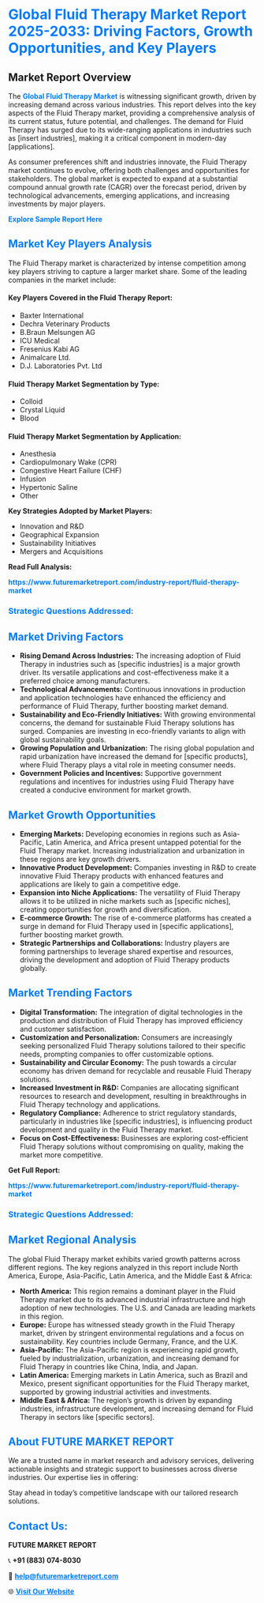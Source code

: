 <h1 style="color: #007BFF;">Global Fluid Therapy Market Report 2025-2033: Driving Factors, Growth Opportunities, and Key Players</h1>

<section id="overview">
<h2>Market Report Overview</h2>
<p>The <a href="https://www.futuremarketreport.com/industry-report/fluid-therapy-market" style="color: #007BFF; text-decoration: none;"><strong>Global Fluid Therapy Market</strong></a> is witnessing significant growth, driven by increasing demand across various industries. This report delves into the key aspects of the Fluid Therapy market, providing a comprehensive analysis of its current status, future potential, and challenges. The demand for Fluid Therapy has surged due to its wide-ranging applications in industries such as [insert industries], making it a critical component in modern-day [applications].</p>
<p>As consumer preferences shift and industries innovate, the Fluid Therapy market continues to evolve, offering both challenges and opportunities for stakeholders. The global market is expected to expand at a substantial compound annual growth rate (CAGR) over the forecast period, driven by technological advancements, emerging applications, and increasing investments by major players.</p>
</section>

<section id="overview">
<p><a href="https://www.futuremarketreport.com/request-sample/reportId=77879" style="color: #007BFF; text-decoration: none;"><strong>Explore Sample Report Here</strong></a></p>
</section>

<section id="key-players">
<h2 style="color: #007BFF;">Market Key Players Analysis</h2>
<p>The Fluid Therapy market is characterized by intense competition among key players striving to capture a larger market share. Some of the leading companies in the market include:</p>
<h4>Key Players Covered in the Fluid Therapy Report:</h4>
<ul><li>Baxter International</li><li>Dechra Veterinary Products</li><li>B.Braun Melsungen AG</li><li>ICU Medical</li><li>Fresenius Kabi AG</li><li>Animalcare Ltd.</li><li>D.J. Laboratories Pvt. Ltd</li></ul>
<h4>Fluid Therapy Market Segmentation by Type:</h4>
<ul><li>Colloid</li><li>Crystal Liquid</li><li>Blood</li></ul>

<h4>Fluid Therapy Market Segmentation by Application:</h4>
<ul><li>Anesthesia</li><li>Cardiopulmonary Wake (CPR)</li><li>Congestive Heart Failure (CHF)</li><li>Infusion</li><li>Hypertonic Saline</li><li>Other</li></ul>
<p><strong>Key Strategies Adopted by Market Players:</strong></p>
<ul>
<li>Innovation and R&D</li>
<li>Geographical Expansion</li>
<li>Sustainability Initiatives</li>
<li>Mergers and Acquisitions</li>
</ul>
</section>

<section>
<p><strong>Read Full Analysis: </strong></p><a href="https://www.futuremarketreport.com/industry-report/fluid-therapy-market" style="color: #007BFF; text-decoration: none;"><strong>https://www.futuremarketreport.com/industry-report/fluid-therapy-market</strong></a>
<h3 style="color: #007BFF;">Strategic Questions Addressed:</h3>
</section>

<section id="driving-factors">
<h2 style="color: #007BFF;">Market Driving Factors</h2>
<ul>
<li><strong>Rising Demand Across Industries:</strong> The increasing adoption of Fluid Therapy in industries such as [specific industries] is a major growth driver. Its versatile applications and cost-effectiveness make it a preferred choice among manufacturers.</li>
<li><strong>Technological Advancements:</strong> Continuous innovations in production and application technologies have enhanced the efficiency and performance of Fluid Therapy, further boosting market demand.</li>
<li><strong>Sustainability and Eco-Friendly Initiatives:</strong> With growing environmental concerns, the demand for sustainable Fluid Therapy solutions has surged. Companies are investing in eco-friendly variants to align with global sustainability goals.</li>
<li><strong>Growing Population and Urbanization:</strong> The rising global population and rapid urbanization have increased the demand for [specific products], where Fluid Therapy plays a vital role in meeting consumer needs.</li>
<li><strong>Government Policies and Incentives:</strong> Supportive government regulations and incentives for industries using Fluid Therapy have created a conducive environment for market growth.</li>
</ul>
</section>

<section id="growth-opportunities">
<h2 style="color: #007BFF;">Market Growth Opportunities</h2>
<ul>
<li><strong>Emerging Markets:</strong> Developing economies in regions such as Asia-Pacific, Latin America, and Africa present untapped potential for the Fluid Therapy market. Increasing industrialization and urbanization in these regions are key growth drivers.</li>
<li><strong>Innovative Product Development:</strong> Companies investing in R&D to create innovative Fluid Therapy products with enhanced features and applications are likely to gain a competitive edge.</li>
<li><strong>Expansion into Niche Applications:</strong> The versatility of Fluid Therapy allows it to be utilized in niche markets such as [specific niches], creating opportunities for growth and diversification.</li>
<li><strong>E-commerce Growth:</strong> The rise of e-commerce platforms has created a surge in demand for Fluid Therapy used in [specific applications], further boosting market growth.</li>
<li><strong>Strategic Partnerships and Collaborations:</strong> Industry players are forming partnerships to leverage shared expertise and resources, driving the development and adoption of Fluid Therapy products globally.</li>
</ul>
</section>

<section id="trending-factors">
<h2 style="color: #007BFF;">Market Trending Factors</h2>
<ul>
<li><strong>Digital Transformation:</strong> The integration of digital technologies in the production and distribution of Fluid Therapy has improved efficiency and customer satisfaction.</li>
<li><strong>Customization and Personalization:</strong> Consumers are increasingly seeking personalized Fluid Therapy solutions tailored to their specific needs, prompting companies to offer customizable options.</li>
<li><strong>Sustainability and Circular Economy:</strong> The push towards a circular economy has driven demand for recyclable and reusable Fluid Therapy solutions.</li>
<li><strong>Increased Investment in R&D:</strong> Companies are allocating significant resources to research and development, resulting in breakthroughs in Fluid Therapy technology and applications.</li>
<li><strong>Regulatory Compliance:</strong> Adherence to strict regulatory standards, particularly in industries like [specific industries], is influencing product development and quality in the Fluid Therapy market.</li>
<li><strong>Focus on Cost-Effectiveness:</strong> Businesses are exploring cost-efficient Fluid Therapy solutions without compromising on quality, making the market more competitive.</li>
</ul>
</section>

<section>
<p><strong>Get Full Report: </strong></p><a href="https://www.futuremarketreport.com/industry-report/fluid-therapy-market" style="color: #007BFF; text-decoration: none;"><strong>https://www.futuremarketreport.com/industry-report/fluid-therapy-market</strong></a>
<h3 style="color: #007BFF;">Strategic Questions Addressed:</h3>
</section>


<section id="regional-analysis">
<h2 style="color: #007BFF;">Market Regional Analysis</h2>
<p>The global Fluid Therapy market exhibits varied growth patterns across different regions. The key regions analyzed in this report include North America, Europe, Asia-Pacific, Latin America, and the Middle East & Africa:</p>
<ul>
<li><strong>North America:</strong> This region remains a dominant player in the Fluid Therapy market due to its advanced industrial infrastructure and high adoption of new technologies. The U.S. and Canada are leading markets in this region.</li>
<li><strong>Europe:</strong> Europe has witnessed steady growth in the Fluid Therapy market, driven by stringent environmental regulations and a focus on sustainability. Key countries include Germany, France, and the U.K.</li>
<li><strong>Asia-Pacific:</strong> The Asia-Pacific region is experiencing rapid growth, fueled by industrialization, urbanization, and increasing demand for Fluid Therapy in countries like China, India, and Japan.</li>
<li><strong>Latin America:</strong> Emerging markets in Latin America, such as Brazil and Mexico, present significant opportunities for the Fluid Therapy market, supported by growing industrial activities and investments.</li>
<li><strong>Middle East & Africa:</strong> The region’s growth is driven by expanding industries, infrastructure development, and increasing demand for Fluid Therapy in sectors like [specific sectors].</li>
</ul>
</section>

<footer>
<h2 style="color: #007BFF;">About FUTURE MARKET REPORT</h2>
<p>We are a trusted name in market research and advisory services, delivering actionable insights and strategic support to businesses across diverse industries. Our expertise lies in offering:</p>

<p>Stay ahead in today’s competitive landscape with our tailored research solutions.</p>

<h2 style="color: #007BFF;">Contact Us:</h2>
<p><strong>FUTURE MARKET REPORT</strong></p>
<p>📞 <strong>+91 (883) 074-8030</strong></p>
<p>📧 <strong><a href="mailto:help@futuremarketreport.com" style="color: #007BFF;">help@futuremarketreport.com</a></strong></p>
<p>🌐 <strong><a href="https://www.futuremarketreport.com/" style="color: #007BFF;">Visit Our Website</a></strong></p>
</footer>